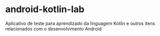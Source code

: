 # android-kotlin-lab
Aplicativo de teste para aprendizado da linguagem Kotlin e outros itens relacionados com o desenvolvimento Android
